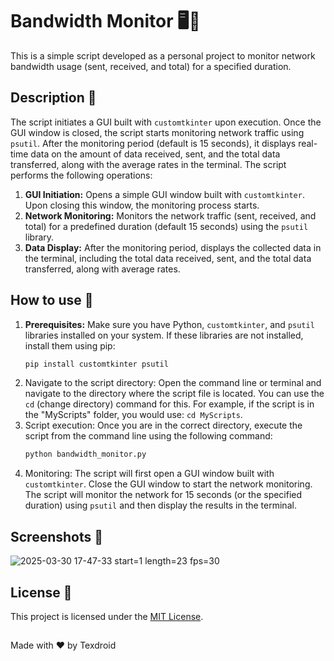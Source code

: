 # Bandwidth Monitor 🖥️📶

This is a simple script developed as a personal project to monitor network bandwidth usage (sent, received, and total) for a specified duration.

## Description 📜

The script initiates a GUI built with `customtkinter` upon execution. Once the GUI window is closed, the script starts monitoring network traffic using `psutil`. After the monitoring period (default is 15 seconds), it displays real-time data on the amount of data received, sent, and the total data transferred, along with the average rates in the terminal. The script performs the following operations:

1. **GUI Initiation:** Opens a simple GUI window built with `customtkinter`. Upon closing this window, the monitoring process starts.
2. **Network Monitoring:** Monitors the network traffic (sent, received, and total) for a predefined duration (default 15 seconds) using the `psutil` library.
3. **Data Display:** After the monitoring period, displays the collected data in the terminal, including the total data received, sent, and the total data transferred, along with average rates.

## How to use 🚀

1. **Prerequisites:** Make sure you have Python, `customtkinter`, and `psutil` libraries installed on your system. If these libraries are not installed, install them using pip:
   ```bash
   pip install customtkinter psutil
   ```
2. Navigate to the script directory: Open the command line or terminal and navigate to the directory where the script file is located. You can use the `cd` (change directory) command for this. For example, if the script is in the "MyScripts" folder, you would use: `cd MyScripts`.
3. Script execution: Once you are in the correct directory, execute the script from the command line using the following command:
    ```bash
    python bandwidth_monitor.py
    ```
4. Monitoring: The script will first open a GUI window built with `customtkinter`. Close the GUI window to start the network monitoring. The script will monitor the network for 15 seconds (or the specified duration) using `psutil` and then display the results in the terminal.

## Screenshots 📸

![2025-03-30 17-47-33 start=1 length=23 fps=30](https://github.com/user-attachments/assets/f6b4eff3-c93e-4771-ad1b-9fb49b3d47e7)

## License 📄

This project is licensed under the [MIT License](LICENSE).

##
Made with ❤️ by Texdroid

